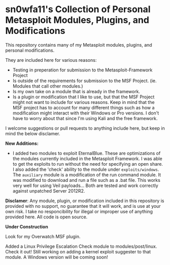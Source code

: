 # sn0wfa11's Collection of Personal Metasploit Modules, Plugins, and Modifications

This repository contains many of my Metasploit modules, plugins, and personal modifications. 

They are included here for various reasons:
- Testing in preperation for submission to the Metasploit-Framework Project
- Is outside of the requirements for submission to the MSF Project. (ie. Modules that call other modules.)
- Is my own take on a module that is already in the framework.
- Is a plugin or modification that I like to use, but that the MSF Project might not want to include for various reasons. Keep in mind that the MSF project has to account for many different things such as how a modification might interact with their Windows or Pro versions. I don't have to worry about that since I'm using Kali and the free framework.

I welcome suggestions or pull requests to anything include here, but keep in mind the below disclamer.

**New Additions:**
- I added two modules to exploit EternalBlue. These are optimizations of the modules currently included in the Metasploit Framework. I was able to get the exploits to run without the need for specifying an open share. I also added the 'check' ability to the module under `exploits/windows`. The `auxiliary` module is a modification of the run command module. It was modified to download and run a file such as a .bat file. This works very well for using Veil payloads... Both are tested and work correctly against unpatched Server 2012R2.

**Disclamer**: Any module, plugin, or modification included in this repository is provided with no support, no guarantee that it will work, and is use at your own risk. I take no responcibility for illegal or improper use of anything provided here. All code is open source. 

**Under Construction**

Look for my Overwatch MSF plugin.

Added a Linux Privilege Escalation Check module to modules/post/linux. Check it out! Still working on adding a kernel exploit suggester to that module. A Windows version will be coming soon!

